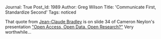 Journal: True
Post_Id: 1989
Author: Greg Wilson
Title: 'Communicate First, Standardize Second'
Tags: noticed

<p>That quote from <a href="http://www.drexel.edu/chemistry/contact/facultyDirectory/Jean-Claude%20Bradley/">Jean-Claude Bradley</a> is on slide 34 of Cameron Neylon's presentation <a href="http://www.slideshare.net/CameronNeylon/open-access-open-data-open-research-presentation">"Open Access, Open Data. Open Research?"</a> Very worthwhile...</p>
